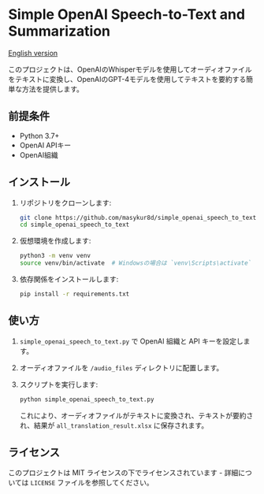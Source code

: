 # Simple OpenAI Speech-to-Text and Summarization

[English version](README.md)

このプロジェクトは、OpenAIのWhisperモデルを使用してオーディオファイルをテキストに変換し、OpenAIのGPT-4モデルを使用してテキストを要約する簡単な方法を提供します。

## 前提条件

*   Python 3.7+
*   OpenAI APIキー
*   OpenAI組織

## インストール

1.  リポジトリをクローンします:

    ```bash
    git clone https://github.com/masykur8d/simple_openai_speech_to_text.git
    cd simple_openai_speech_to_text
    ```
2.  仮想環境を作成します:

    ```bash
    python3 -m venv venv
    source venv/bin/activate  # Windowsの場合は `venv\Scripts\activate`
    ```
3.  依存関係をインストールします:

    ```bash
    pip install -r requirements.txt
    ```

## 使い方

1.  `simple_openai_speech_to_text.py` で OpenAI 組織と API キーを設定します。
2.  オーディオファイルを `/audio_files` ディレクトリに配置します。
3.  スクリプトを実行します:

    ```bash
    python simple_openai_speech_to_text.py
    ```

    これにより、オーディオファイルがテキストに変換され、テキストが要約され、結果が `all_translation_result.xlsx` に保存されます。


## ライセンス

このプロジェクトは MIT ライセンスの下でライセンスされています - 詳細については `LICENSE` ファイルを参照してください。
